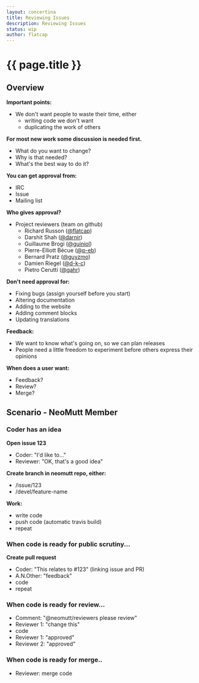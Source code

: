 ```yaml
---
layout: concertina
title: Reviewing Issues
description: Reviewing Issues
status: wip
author: flatcap
---
```


# {{ page.title }}

## Overview

**Important points:**

* We don't want people to waste their time, either
  * writing code we don't want
  * duplicating the work of others

**For most new work some discussion is needed first.**

* What do you want to change?
* Why is that needed?
* What's the best way to do it?

**You can get approval from:**

* IRC
* Issue
* Mailing list

**Who gives approval?**

* Project reviewers (team on github)
  - Richard Russon ([@flatcap](https://github.com/flatcap))
  - Darshit Shah ([@darnir](https://github.com/darnir))
  - Guillaume Brogi ([@guiniol](https://github.com/guiniol))
  - Pierre-Elliott Bécue ([@p-eb](https://github.com/p-eb))
  - Bernard Pratz ([@guyzmo](https://github.com/guyzmo))
  - Damien Riegel ([@d-k-c](https://github.com/d-k-c))
  - Pietro Cerutti ([@gahr](https://github.com/gahr))

**Don't need approval for:**

* Fixing bugs (assign yourself before you start)
* Altering documentation
* Adding to the website
* Adding comment blocks
* Updating translations

**Feedback:**

* We want to know what's going on, so we can plan releases
* People need a little freedom to experiment before others express their
  opinions

**When does a user want:**

* Feedback?
* Review?
* Merge?

## Scenario - NeoMutt Member

### Coder has an idea

**Open issue 123**

- Coder: "I'd like to..."
- Reviewer: "OK, that's a good idea"

**Create branch in neomutt repo, either:**

- /issue/123
- /devel/feature-name

**Work:**

- write code
- push code (automatic travis build)
- repeat

### When code is ready for public scrutiny...

**Create pull request**

- Coder: "This relates to #123" (linking issue and PR)
- A.N.Other: "feedback"
- code
- repeat

### When code is ready for review...

- Comment: "@neomutt/reviewers please review"
- Reviewer 1: "change this"
- code
- Reviewer 1: "approved"
- Reviewer 2: "approved"

### When code is ready for merge..

- Reviewer: merge code

